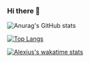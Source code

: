 ### Hi there 👋

![Anurag's GitHub stats](https://github-readme-stats.vercel.app/api?username=alexiusstrauss&theme=highcontrast&show_icons=true)

[![Top Langs](https://github-readme-stats.vercel.app/api/top-langs/?username=alexiusstrauss&layout=compact)](https://github.com/anuraghazra/github-readme-stats)

[![Alexius's wakatime stats](https://github-readme-stats.vercel.app/api/wakatime?username=alexiusstrauss)](https://github.com/anuraghazra/github-readme-stats)
